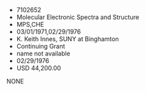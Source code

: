 * 7102652
* Molecular Electronic Spectra and Structure
* MPS,CHE
* 03/01/1971,02/29/1976
* K. Keith Innes, SUNY at Binghamton
* Continuing Grant
*   name not available
* 02/29/1976
* USD 44,200.00

NONE